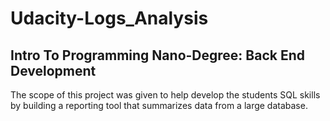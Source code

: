 # Udacity-Logs_Analysis

## Intro To Programming Nano-Degree: Back End Development

The scope of this project was given to help develop the students SQL skills by building a reporting tool that summarizes data from a large database.
